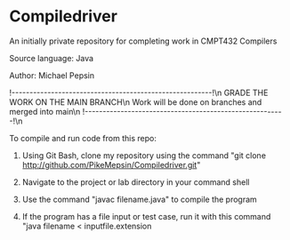 # Compiledriver
An initially private repository for completing work in CMPT432 Compilers

Source language: Java

Author: Michael Pepsin

!--------------------------------------------------------!\n
GRADE THE WORK ON THE MAIN BRANCH\n
Work will be done on branches and merged into main\n
!--------------------------------------------------------!\n

To compile and run code from this repo:
1. Using Git Bash, clone my repository using the command
"git clone http://github.com/PikeMepsin/Compiledriver.git"

2. Navigate to the project or lab directory in your command shell

3. Use the command "javac filename.java" to compile the program

4. If the program has a file input or test case, run it with this command
"java filename < inputfile.extension
